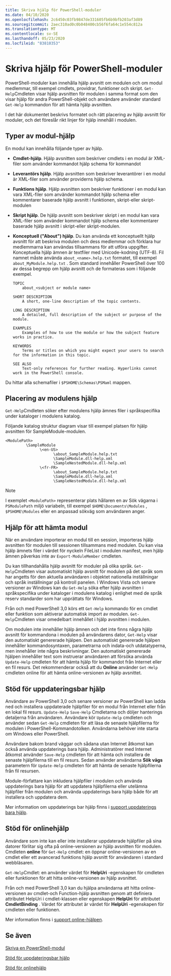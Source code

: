 ```yaml
---
title: Skriva hjälp för PowerShell-moduler
ms.date: 04/10/2020
ms.openlocfilehash: 2c6450c03fb9847de331605fb6b9bfb203af3d89
ms.sourcegitcommit: 2aec310ad0c0b048400cb56f6fa64c1e554c812a
ms.translationtype: MT
ms.contentlocale: sv-SE
ms.lasthandoff: 05/23/2020
ms.locfileid: "83810353"
---
```

# <a name="writing-help-for-powershell-modules"></a>Skriva hjälp för PowerShell-moduler

PowerShell-moduler kan innehålla hjälp avsnitt om modulen och om modul medlemmar, till exempel cmdlets, providrar, funktioner och skript. `Get-Help`Cmdleten visar hjälp avsnitten för modulen i samma format som den visar hjälp för andra PowerShell-objekt och användare använder standard `Get-Help` kommandon för att hämta hjälp avsnitten.

I det här dokumentet beskrivs formatet och rätt placering av hjälp avsnitt för moduler, och det föreslår rikt linjer för hjälp innehåll i modulen.

## <a name="types-of-module-help"></a>Typer av modul-hjälp

En modul kan innehålla följande typer av hjälp.

- **Cmdlet-hjälp**. Hjälp avsnitten som beskriver cmdlets i en modul är XML-filer som använder kommandot hjälp schema för kommandot

- **Leverantörs hjälp**. Hjälp avsnitten som beskriver leverantörer i en modul är XML-filer som använder providerns hjälp schema.

- **Funktions hjälp**. Hjälp avsnitten som beskriver funktioner i en modul kan vara XML-filer som använder kommandot hjälp schema eller kommentarer baserade hjälp avsnitt i funktionen, skript-eller skript-modulen

- **Skript hjälp**. De hjälp avsnitt som beskriver skript i en modul kan vara XML-filer som använder kommandot hjälp schema eller kommentarer baserade hjälp avsnitt i skript-eller skript-modulen.

- **Konceptuell ("About") hjälp**. Du kan använda ett konceptuellt hjälp avsnitt för att beskriva modulen och dess medlemmar och förklara hur medlemmarna kan användas tillsammans för att utföra uppgifter.
  Konceptuella hjälp ämnen är textfiler med Unicode-kodning (UTF-8). Fil namnet måste använda `about_<name>.help.txt` formatet, till exempel `about_MyModule.help.txt` . Som standard innehåller PowerShell över 100 av dessa begrepp om hjälp avsnitt och de formateras som i följande exempel.

  ```
  TOPIC
      about_<subject or module name>

  SHORT DESCRIPTION
      A short, one-line description of the topic contents.

  LONG DESCRIPTION
      A detailed, full description of the subject or purpose of the module.

  EXAMPLES
      Examples of how to use the module or how the subject feature works in practice.

  KEYWORDS
      Terms or titles on which you might expect your users to search for the information in this topic.

  SEE ALSO
      Text-only references for further reading. Hyperlinks cannot work in the PowerShell console.

  ```

Du hittar alla schemafiler i `$PSHOME\Schemas\PSMaml` mappen.

## <a name="placement-of-module-help"></a>Placering av modulens hjälp

`Get-Help`Cmdleten söker efter modulens hjälp ämnes filer i språkspecifika under kataloger i modulens katalog.

Följande katalog struktur diagram visar till exempel platsen för hjälp avsnitten för SampleModule-modulen.

```
<ModulePath>
         \SampleModule
               \<en-US>
                     \about_SampleModule.help.txt
                     \SampleModule.dll-help.xml
                     \SampleNestedModule.dll-help.xml
               \<fr-FR>
                     \about_SampleModule.help.txt
                     \SampleModule.dll-help.xml
                     \SampleNestedModule.dll-help.xml

```

> [!NOTE]
> I exemplet `<ModulePath>` representerar plats hållaren en av Sök vägarna i `PSModulePath` miljö variabeln, till exempel `$HOME\Documents\Modules` , `$PSHOME\Modules` eller en anpassad sökväg som användaren anger.

## <a name="getting-module-help"></a>Hjälp för att hämta modul

När en användare importerar en modul till en session, importeras hjälp avsnitten för modulen till sessionen tillsammans med modulen. Du kan visa hjälp ämnets filer i värdet för nyckeln FileList i modulen manifest, men hjälp ämnen påverkas inte av `Export-ModuleMember` cmdleten.

Du kan tillhandahålla hjälp avsnitt för moduler på olika språk. `Get-Help`Cmdleten visar automatiskt hjälp avsnitt för modulen på det språk som har angetts för den aktuella användaren i objektet nationella inställningar och språk inställningar på kontroll panelen. I Windows Vista och senare versioner av Windows kan du `Get-Help` söka efter hjälp avsnitten i språkspecifika under kataloger i modulens katalog i enlighet med de språk reserv standarder som har upprättats för Windows.

Från och med PowerShell 3,0 körs ett `Get-Help` kommando för en cmdlet eller funktion som aktiverar automatisk import av modulen. `Get-Help`Cmdleten visar omedelbart innehållet i hjälp avsnitten i modulen.

Om modulen inte innehåller hjälp ämnen och det inte finns några hjälp avsnitt för kommandona i modulen på användarens dator, `Get-Help` visar den automatiskt genererade hjälpen. Den automatiskt genererade hjälpen innehåller kommandosyntaxen, parametrarna och indata-och utdatatyperna, men innehåller inte några beskrivningar. Den automatiskt genererade hjälpen innehåller text som instruerar användaren att försöka använda `Update-Help` cmdleten för att hämta hjälp för kommandot från Internet eller en fil resurs. Det rekommenderar också att du **Online** använder `Get-Help` cmdleten online för att hämta online-versionen av hjälp avsnittet.

## <a name="supporting-updatable-help"></a>Stöd för uppdateringsbar hjälp

Användare av PowerShell 3,0 och senare versioner av PowerShell kan ladda ned och installera uppdaterade hjälpfiler för en modul från Internet eller från en lokal fil resurs. `Update-Help` `Save-Help` Cmdletarna och döljer hanterings detaljerna från användaren. Användare kör `Update-Help` cmdleten och använder sedan `Get-Help` cmdleten för att läsa de senaste hjälpfilerna för modulen i PowerShell-Kommandotolken.
Användarna behöver inte starta om Windows eller PowerShell.

Användare bakom brand väggar och sådana utan Internet åtkomst kan också använda uppdaterings bara hjälp.
Administratörer med Internet åtkomst använder `Save-Help` cmdleten för att hämta och installera de senaste hjälpfilerna till en fil resurs. Sedan använder användarna **Sök vägs** parametern för `Update-Help` cmdleten för att hämta de senaste hjälpfilerna från fil resursen.

Module-författare kan inkludera hjälpfiler i modulen och använda uppdaterings bara hjälp för att uppdatera hjälpfilerna eller utelämna hjälpfiler från modulen och använda uppdaterings bara hjälp både för att installera och uppdatera dem.

Mer information om uppdaterings bar hjälp finns i [support uppdaterings bara hjälp](./supporting-updatable-help.md).

## <a name="supporting-online-help"></a>Stöd för onlinehjälp

Användare som inte kan eller inte installerar uppdaterade hjälpfiler på sina datorer förlitar sig ofta på online-versionen av hjälp avsnitten för modulen. Cmdleten **online** för `Get-Help` cmdlet: en öppnar online-versionen av en cmdlet eller ett avancerad funktions hjälp avsnitt för användaren i standard webbläsaren.

`Get-Help`Cmdlet: en använder värdet för **HelpUri** -egenskapen för cmdleten eller funktionen för att hitta online-versionen av hjälp avsnittet.

Från och med PowerShell 3,0 kan du hjälpa användarna att hitta online-versionen av cmdlet-och Function-hjälp avsnitten genom att definiera attributet HelpUri i cmdlet-klassen eller egenskapen **HelpUri** för attributet **CmdletBinding** . Värdet för attributet är värdet för **HelpUri** -egenskapen för cmdleten eller funktionen.

Mer information finns i [support online-hjälpen](./supporting-online-help.md).

## <a name="see-also"></a>Se även

[Skriva en PowerShell-modul](../module/writing-a-windows-powershell-module.md)

[Stöd för uppdateringsbar hjälp](./supporting-updatable-help.md)

[Stöd för onlinehjälp](./supporting-online-help.md)
